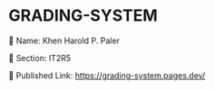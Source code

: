 # GRADING-SYSTEM

:pushpin: Name: Khen Harold P. Paler


:pushpin: Section: IT2R5


:paperclip: Published Link: https://grading-system.pages.dev/
